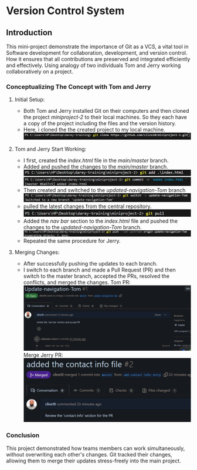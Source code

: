 # Version Control System

## Introduction

This mini-project demonstrate the importance of Git as a VCS, a vital tool in Software development for collaboration, development, and version control.
How it ensures that all contributions are preserved and integrated efficiently and effectively.
Using analogy of two individuals Tom and Jerry working collaboratively on a project.

### Conceptualizing The Concept with Tom and Jerry

1. Initial Setup:
   - Both Tom and Jerry installed Git on their computers and then cloned the project _*miniproject-2*_ to their local machines. So they each have a copy of the project including the files and the version history.
   - Here, i cloned the the created project to my local machine.
   ![cloned code screenshot](img/00.gitcloneminiproj-2.png)

2. Tom and Jerry Start Working:
   - I first, created the _index.html_ file in the _main/master_ branch.
   - Added and pushed the changes to the _main/master_ branch.
    ![added index.html screenshot](img/0.gitadd-indexhtml.png)
    ![commit index.html screenshot](img/01.commit-indexhtml.png)
   - Then created and switched to the _updated-navigation-Tom_ branch
    ![updated-navigation-Tom](img/1.switch-to-tombranch.png)
   - pulled the latest changes from the central repository.
    ![git pull](img/2.gitpull.png)
   - Added the _nav bar_ section to the _*index.html*_ file and pushed the changes to the _*updated-navigation-Tom*_ branch.
    ![pushed nav-bar screenshot](img/8.upstream-tom.png)
   - Repeated the same procedure for Jerry.

3. Merging Changes:

   - After successfully pushing the updates to each branch.
   - I switch to each branch and made a Pull Request (PR) and then switch to the master branch, accepted the PRs, resolved the conflicts, and merged the changes.
  Tom PR:
   ![Tom PR](img/1.Tom-PR.png)
  Merge Jerry PR:
   ![![merge branches](img/3.merge-branches.png)](img/2.merged-jerryPR-successful.png)

### Conclusion

This project demonstrated  how teams members can work simultaneously, without overwriting each other's changes.
Git tracked their changes, allowing them to merge their updates stress-freely into the main project.

